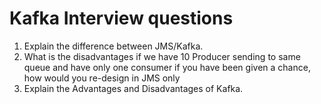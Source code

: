 # Kafka Interview questions

1. Explain the difference between JMS/Kafka.
2. What is the disadvantages if we have 10 Producer sending to same queue and have only one consumer
   if you have been given a chance, how would you re-design in JMS only
4. Explain the Advantages and Disadvantages of Kafka.
	